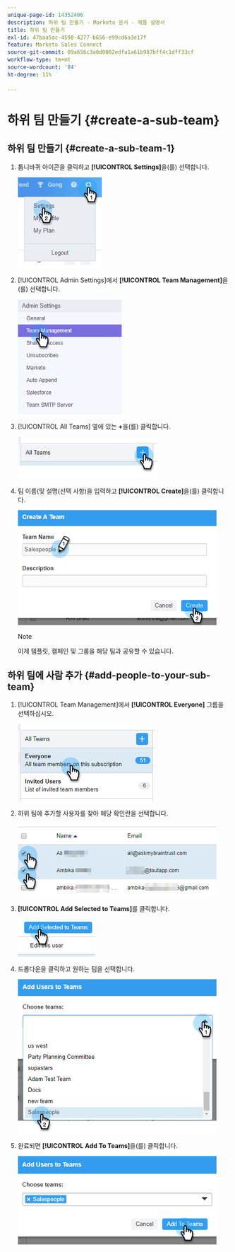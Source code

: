 ```yaml
---
unique-page-id: 14352406
description: 하위 팀 만들기 - Marketo 문서 - 제품 설명서
title: 하위 팀 만들기
exl-id: 47baa5ac-4598-4277-b656-e99cd6a3e17f
feature: Marketo Sales Connect
source-git-commit: 09a656c3a0d0002edfa1a61b987bff4c1dff33cf
workflow-type: tm+mt
source-wordcount: '84'
ht-degree: 11%

---
```


# 하위 팀 만들기 {#create-a-sub-team}

## 하위 팀 만들기 {#create-a-sub-team-1}

1. 톱니바퀴 아이콘을 클릭하고 **[!UICONTROL Settings]**&#x200B;을(를) 선택합니다.

   ![](assets/one-1.png)

1. [!UICONTROL Admin Settings]에서 **[!UICONTROL Team Management]**&#x200B;을(를) 선택합니다.

   ![](assets/two-1.png)

1. [!UICONTROL All Teams] 옆에 있는 **+**&#x200B;을(를) 클릭합니다.

   ![](assets/three-1.png)

1. 팀 이름(및 설명(선택 사항)을 입력하고 **[!UICONTROL Create]**&#x200B;을(를) 클릭합니다.

   ![](assets/four-1.png)

   >[!NOTE]
   >
   >이제 템플릿, 캠페인 및 그룹을 해당 팀과 공유할 수 있습니다.

## 하위 팀에 사람 추가 {#add-people-to-your-sub-team}

1. [!UICONTROL Team Management]에서 **[!UICONTROL Everyone]** 그룹을 선택하십시오.

   ![](assets/five-1.png)

1. 하위 팀에 추가할 사용자를 찾아 해당 확인란을 선택합니다.

   ![](assets/six.png)

1. **[!UICONTROL Add Selected to Teams]**&#x200B;를 클릭합니다.

   ![](assets/seven.png)

1. 드롭다운을 클릭하고 원하는 팀을 선택합니다.

   ![](assets/eight.png)

1. 완료되면 **[!UICONTROL Add To Teams]**&#x200B;을(를) 클릭합니다.

   ![](assets/nine.png)
